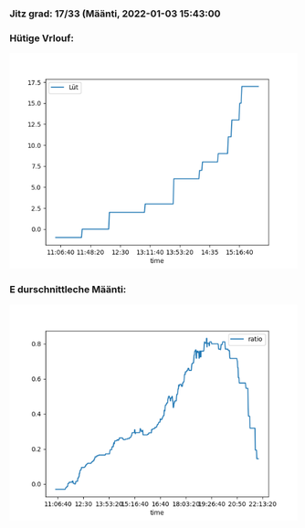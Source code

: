 ### Jitz grad: 17/33 (Määnti, 2022-01-03 15:43:00

### Hütige Vrlouf:
![Graph](Today.png)

### E durschnittleche Määnti:
![Graph](Määnti.png)